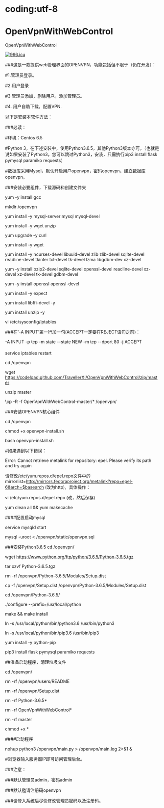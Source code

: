# coding:utf-8
# OpenVpnWithWebControl
OpenVpnWithWebControl

<a href="https://996.icu"><img src="https://img.shields.io/badge/link-996.icu-red.svg" alt="996.icu" /></a>


###这是一款提供web管理界面的OPENVPN，功能包括但不限于（仍在开发）：

#1.管理员登录。

#2.用户登录

#3 管理员添加，删除用户。添加管理员。

#4. 用户自助下载，配置VPN.



以下是安装本软件方法：


###必读：

#环境：Centos 6.5

#Python 3，在下述安装中，使用Python3.6.5，其他Python3版本亦可。（也就是说如果安装了Python3，您可以跳过Python3，安装，只需执行pip3 install flask pymysql paramiko requests）

#数据库采用Mysql，默认开启用户openvpn，密码openvpn，建立数据库openvpn。


###安装必要组件，下载源码和创建文件夹


yum -y install gcc

mkdir /openvpn

yum install -y mysql-server mysql mysql-devel

yum install -y wget unzip

yum upgrade -y curl

yum install -y wget

yum install -y ncurses-devel libuuid-devel zlib zlib-devel sqlite-devel readline-devel tkinter tcl-devel tk-devel lzma libgdbm-dev xz-devel

yum -y install bzip2-devel sqlite-devel openssl-devel readline-devel xz-devel xz-devel tk-devel gdbm-devel

yum -y install openssl openssl-devel

yum install -y expect

yum install libffi-devel -y

yum install unzip -y

vi /etc/sysconfig/iptables


###在'-A INPUT'第一行加一句(ACCEPT一定要在REJECT语句之前)：

-A INPUT -p tcp -m state --state NEW -m tcp --dport 80 -j ACCEPT

####

service iptables restart


cd /openvpn

wget https://codeload.github.com/TravellerXi/OpenVpnWithWebControl/zip/master

unzip master

\cp -R -f OpenVpnWithWebControl-master/* /openvpn/



###安装OPENVPN核心组件

cd /openvpn

chmod +x openvpn-install.sh

bash openvpn-install.sh

#如果遇到以下错误：

Error: Cannot retrieve metalink for repository: epel. Please verify its path and try again  


请修改/etc/yum.repos.d/epel.repo文件中的mirrorlist=http://mirrors.fedoraproject.org/metalink?repo=epel-6&arch=$basearch (改为http)，具体操作：

vi /etc/yum.repos.d/epel.repo (改，然后保存)

yum clean all && yum makecache



####配置启动mysql

service mysqld start

mysql -uroot < /openvpn/static/openvpn.sql



###安装Python3.6.5
cd /openvpn/ 

wget https://www.python.org/ftp/python/3.6.5/Python-3.6.5.tgz


tar xzvf Python-3.6.5.tgz

rm -rf /openvpn/Python-3.6.5/Modules/Setup.dist

cp -f /openvpn/Setup.dist /openvpn/Python-3.6.5/Modules/Setup.dist

cd /openvpn/Python-3.6.5/

./configure --prefix=/usr/local/python

make && make install

ln -s /usr/local/python/bin/python3.6 /usr/bin/python3

ln -s /usr/local/python/bin/pip3.6 /usr/bin/pip3

yum install -y python-pip

pip3 install flask pymysql paramiko requests


##准备启动程序，清理垃圾文件

cd /openvpn/ 

rm -rf /openvpn/users/README

rm -rf /openvpn/Setup.dist

rm -rf Python-3.6.5*

rm -rf OpenVpnWithWebControl*

rm -rf master

chmod +x *



####启动程序

nohup python3 /openvpn/main.py > /openvpn/main.log 2>&1 &

#浏览器输入服务器IP即可访问管理后台。



###注意：

###默认管理员admin，密码admin

###默认邀请注册码openvpn

###请登入系统后尽快修改管理员密码以及注册码。

